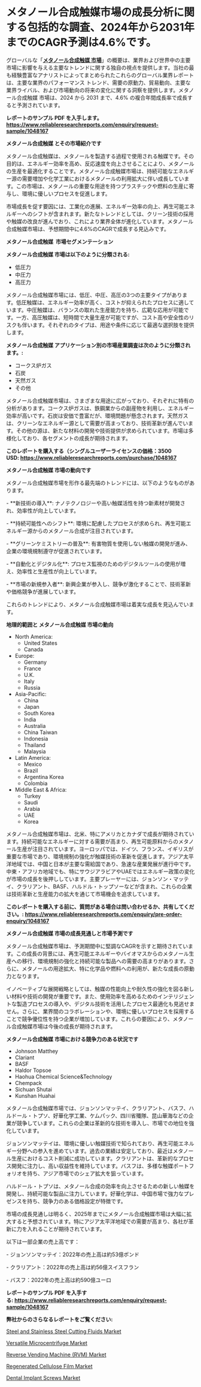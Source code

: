 <p><h1>メタノール合成触媒市場の成長分析に関する包括的な調査、2024年から2031年までのCAGR予測は4.6%です。</h1></p><p>グローバルな「<a href="https://www.reliableresearchreports.com/methanol-synthesis-catalysts-r1048167?utm_campaign=110&utm_medium=6&utm_source=Github&utm_content=ia&utm_term=09122024&utm_id=methanol-synthesis-catalysts"><strong>メタノール合成触媒 市場</strong></a>」の概要は、業界および世界中の主要市場に影響を与える主要なトレンドに関する独自の視点を提供します。当社の最も経験豊富なアナリストによってまとめられたこれらのグローバル業界レポートは、主要な業界のパフォーマンス トレンド、需要の原動力、貿易動向、主要な業界ライバル、および市場動向の将来の変化に関する洞察を提供します。メタノール合成触媒 市場は、2024 から 2031 まで、4.6% の複合年間成長率で成長すると予測されています。</p>
<p><strong>レポートのサンプル PDF を入手します。</strong><strong><a href="https://www.reliableresearchreports.com/enquiry/request-sample/1048167?utm_campaign=110&utm_medium=6&utm_source=Github&utm_content=ia&utm_term=09122024&utm_id=methanol-synthesis-catalysts">https://www.reliableresearchreports.com/enquiry/request-sample/1048167</a></strong></p>
<p><strong>メタノール合成触媒 とその市場紹介です</strong></p>
<p><p>メタノール合成触媒は、メタノールを製造する過程で使用される触媒です。その目的は、エネルギー効率を高め、反応速度を向上させることにより、メタノールの生産を最適化することです。メタノール合成触媒市場は、持続可能なエネルギー源の需要増加や化学工業におけるメタノールの利用拡大に伴い成長しています。この市場は、メタノールの重要な用途を持つプラスチックや燃料の生産に寄与し、環境に優しいプロセスを促進します。</p><p>市場成長を促す要因には、工業化の進展、エネルギー効率の向上、再生可能エネルギーへのシフトが含まれます。新たなトレンドとしては、クリーン技術の採用や触媒の改良が進んでおり、これにより業界全体が進化しています。メタノール合成触媒市場は、予想期間中に4.6%のCAGRで成長する見込みです。</p><strong><a href="|AUTHORITHY_DOMAIN_URL|?utm_campaign=110&utm_medium=6&utm_source=Github&utm_content=ia&utm_term=09122024&utm_id=methanol-synthesis-catalysts"></a></strong></p>
<p><strong>メタノール合成触媒&nbsp;</strong><strong>&nbsp;市場セグメンテーション</strong></p>
<p><strong>メタノール合成触媒 市場は以下のように分類される:</strong>&nbsp;</p>
<p><ul><li>低圧力</li><li>中圧力</li><li>高圧力</li></ul></p>
<p><p>メタノール合成触媒市場には、低圧、中圧、高圧の3つの主要タイプがあります。低圧触媒は、エネルギー効率が高く、コストが抑えられたプロセスに適しています。中圧触媒は、バランスの取れた生産能力を持ち、広範な応用が可能です。一方、高圧触媒は、短時間で大量生産が可能ですが、コスト高や安全性のリスクも伴います。それぞれのタイプは、用途や条件に応じて最適な選択肢を提供します。</p></p>
<p><strong> メタノール合成触媒 アプリケーション別の市場産業調査は次のように分類されます。:</strong></p>
<p><ul><li>コークス炉ガス</li><li>石炭</li><li>天然ガス</li><li>その他</li></ul></p>
<p><p>メタノール合成触媒市場は、さまざまな用途に広がっており、それぞれに特有の分析があります。コークス炉ガスは、鉄鋼業からの副産物を利用し、エネルギー効率が高いです。石炭は安価で豊富だが、環境問題が懸念されます。天然ガスは、クリーンなエネルギー源として需要が高まっており、技術革新が進んでいます。その他の源は、新たな材料の開発や技術提供が求められています。市場は多様化しており、各セグメントの成長が期待されます。</p></p>
<p><strong>このレポートを購入する（シングルユーザーライセンスの価格：3500 USD:</strong><strong>&nbsp;<a href="https://www.reliableresearchreports.com/purchase/1048167?utm_campaign=110&utm_medium=6&utm_source=Github&utm_content=ia&utm_term=09122024&utm_id=methanol-synthesis-catalysts">https://www.reliableresearchreports.com/purchase/1048167</a></strong></p>
<p><strong>メタノール合成触媒 市場の動向です</strong></p>
<p><p>メタノール合成触媒市場を形作る最先端のトレンドには、以下のようなものがあります。</p><p>- **新技術の導入**: ナノテクノロジーや高い触媒活性を持つ新素材が開発され、効率性が向上しています。  </p><p>- **持続可能性へのシフト**: 環境に配慮したプロセスが求められ、再生可能エネルギー源からのメタノール合成が注目されています。  </p><p>- **グリーンケミストリーの普及**: 有害物質を使用しない触媒の開発が進み、企業の環境規制遵守が促進されています。  </p><p>- **自動化とデジタル化**: プロセス監視のためのデジタルツールの使用が増え、効率性と生産性が向上しています。  </p><p>- **市場の新規参入者**: 新興企業が参入し、競争が激化することで、技術革新や価格競争が進展しています。</p><p>これらのトレンドにより、メタノール合成触媒市場は着実な成長を見込んでいます。</p></p>
<p><strong>地理的範囲と メタノール合成触媒 市場の動向</strong></p>
<p><ul>
    <li>
        North America:
        <ul>
            <li>United States</li>
            <li>Canada</li>
        </ul>
    </li>
    <li>
        Europe:
        <ul>
            <li>Germany</li>
            <li>France</li>
            <li>U.K.</li>
            <li>Italy</li>
            <li>Russia</li>
        </ul>
    </li>
    <li>
        Asia-Pacific:
        <ul>
            <li>China</li>
            <li>Japan</li>
            <li>South Korea</li>
            <li>India</li>
            <li>Australia</li>
            <li>China Taiwan</li>
            <li>Indonesia</li>
            <li>Thailand</li>
            <li>Malaysia</li>
        </ul>
    </li>
    <li>
        Latin America:
        <ul>
            <li>Mexico</li>
            <li>Brazil</li>
            <li>Argentina Korea</li>
            <li>Colombia</li>
        </ul>
    </li>
    <li>
        Middle East & Africa:
        <ul>
            <li>Turkey</li>
            <li>Saudi</li>
            <li>Arabia</li>
            <li>UAE</li>
            <li>Korea</li>
        </ul>
    </li>
    </ul></p>
<p><p>メタノール合成触媒市場は、北米、特にアメリカとカナダで成長が期待されています。持続可能なエネルギーに対する需要が高まり、再生可能原料からのメタノール生産が注目されています。ヨーロッパでは、ドイツ、フランス、イギリスが重要な市場であり、環境規制の強化が触媒技術の革新を促進します。アジア太平洋地域では、中国と日本が主要な需給国であり、急速な産業発展が進行中です。中東・アフリカ地域でも、特にサウジアラビアやUAEではエネルギー政策の変化が市場の成長を後押ししています。主要プレーヤーには、ジョンソン・マッテイ、クラリアント、BASF、ハルドル・トップソーなどが含まれ、これらの企業は技術革新と生産能力の拡大を通じて市場機会を追求しています。</p></p>
<p><strong>このレポートを購入する前に、質問がある場合は問い合わせるか、共有してください。:&nbsp;<a href="https://www.reliableresearchreports.com/enquiry/pre-order-enquiry/1048167?utm_campaign=110&utm_medium=6&utm_source=Github&utm_content=ia&utm_term=09122024&utm_id=methanol-synthesis-catalysts">https://www.reliableresearchreports.com/enquiry/pre-order-enquiry/1048167</a></strong></p>
<p><strong>メタノール合成触媒 市場の成長見通しと市場予測です</strong></p>
<p><p>メタノール合成触媒市場は、予測期間中に堅調なCAGRを示すと期待されています。この成長の背景には、再生可能エネルギーやバイオマスからのメタノール生産への移行、環境規制の強化と持続可能な製品への需要の高まりがあります。さらに、メタノールの用途拡大、特に化学品や燃料への利用が、新たな成長の原動力となります。</p><p>イノベーティブな展開戦略としては、触媒の性能向上や耐久性の強化を図る新しい材料や技術の開発が重要です。また、使用効率を高めるためのインテリジェントな製造プロセスの導入や、デジタル技術を活用したプロセス最適化も見逃せません。さらに、業界間のコラボレーションや、環境に優しいプロセスを採用することで競争優位性を持つ企業が増加しています。これらの要因により、メタノール合成触媒市場は今後の成長が期待されます。</p></p>
<p><strong>メタノール合成触媒 市場における競争力のある状況です</strong></p>
<p><ul><li>Johnson Matthey</li><li>Clariant</li><li>BASF</li><li>Haldor Topsoe</li><li>Haohua Chemical Science&Technology</li><li>Chempack</li><li>Sichuan Shutai</li><li>Kunshan Huahai</li></ul></p>
<p><p>メタノール合成触媒市場では、ジョンソンマッテイ、クラリアント、バスフ、ハルドール・トプソ、好華化学工業、ケムパック、四川省殲隊、昆山華海などの企業が競争しています。これらの企業は革新的な技術を導入し、市場での地位を強化しています。</p><p>ジョンソンマッテイは、環境に優しい触媒技術で知られており、再生可能エネルギー分野への参入を進めています。過去の業績は安定しており、最近はメタノール生産におけるコスト削減に成功しています。クラリアントは、革新的なプロセス開発に注力し、高い収益性を維持しています。バスフは、多様な触媒ポートフォリオを持ち、アジア市場でのシェア拡大を狙っています。</p><p>ハルドール・トプソは、メタノール合成の効率を向上させるための新しい触媒を開発し、持続可能な製品に注力しています。好華化学は、中国市場で強力なプレゼンスを持ち、競争力のある価格設定が特徴です。</p><p>市場の成長見通しは明るく、2025年までにメタノール合成触媒市場は大幅に拡大すると予想されています。特にアジア太平洋地域での需要が高まり、各社が革新に力を入れることが期待されています。</p><p>以下は一部企業の売上高です：</p><p>- ジョンソンマッテイ：2022年の売上高は約53億ポンド</p><p>- クラリアント：2022年の売上高は約56億スイスフラン</p><p>- バスフ：2022年の売上高は約590億ユーロ</p></p>
<p><strong>レポートのサンプル PDF を入手する:&nbsp;<a href="https://www.reliableresearchreports.com/enquiry/request-sample/1048167?utm_campaign=110&utm_medium=6&utm_source=Github&utm_content=ia&utm_term=09122024&utm_id=methanol-synthesis-catalysts">https://www.reliableresearchreports.com/enquiry/request-sample/1048167</a></strong></p>
<p></p>
<p><strong>弊社からのさらなるレポートをご覧ください:</strong></p>
<p><p><a href="https://www.linkedin.com/pulse/navigating-competitive-landscape-steel-stainless-cutting-bwu1f?utm_campaign=110&utm_medium=6&utm_source=Github&utm_content=ia&utm_term=09122024&utm_id=methanol-synthesis-catalysts">Steel and Stainless Steel Cutting Fluids Market</a></p><p><a href="https://www.linkedin.com/pulse/key-insights-versatile-microcentrifuge-market-stakeholder-perspectives-rwogc?utm_campaign=110&utm_medium=6&utm_source=Github&utm_content=ia&utm_term=09122024&utm_id=methanol-synthesis-catalysts">Versatile Microcentrifuge Market</a></p><p><a href="https://www.linkedin.com/pulse/providing-both-historical-trends-future-projections-reverse-mesmc?utm_campaign=110&utm_medium=6&utm_source=Github&utm_content=ia&utm_term=09122024&utm_id=methanol-synthesis-catalysts">Reverse Vending Machine (RVM) Market</a></p><p><a href="https://github.com/NarcisoFerry/Market-Research-Report-List-1/blob/main/regenerated-cellulose-film-market.md?utm_campaign=110&utm_medium=6&utm_source=Github&utm_content=ia&utm_term=09122024&utm_id=methanol-synthesis-catalysts">Regenerated Cellulose Film Market</a></p><p><a href="https://github.com/globismark/Market-Research-Report-List-5/blob/main/dental-implant-screws-market.md?utm_campaign=110&utm_medium=6&utm_source=Github&utm_content=ia&utm_term=09122024&utm_id=methanol-synthesis-catalysts">Dental Implant Screws Market</a></p></p>